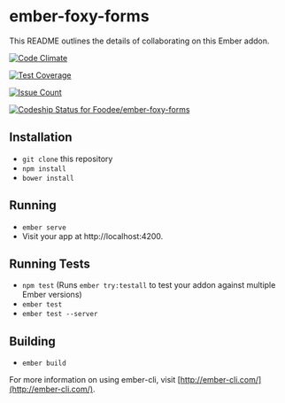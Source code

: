 # ember-foxy-forms


This README outlines the details of collaborating on this Ember addon.

[![Code Climate](https://codeclimate.com/repos/59076c1d310eda02ab000350/badges/7269e6fd35928949f93f/gpa.svg)](https://codeclimate.com/repos/59076c1d310eda02ab000350/feed)

[![Test Coverage](https://codeclimate.com/repos/59076c1d310eda02ab000350/badges/7269e6fd35928949f93f/coverage.svg)](https://codeclimate.com/repos/59076c1d310eda02ab000350/coverage)

[![Issue Count](https://codeclimate.com/repos/59076c1d310eda02ab000350/badges/7269e6fd35928949f93f/issue_count.svg)](https://codeclimate.com/repos/59076c1d310eda02ab000350/feed)

[ ![Codeship Status for Foodee/ember-foxy-forms](https://app.codeship.com/projects/caace390-10be-0135-bdfd-42a6c56c937f/status?branch=master)](https://app.codeship.com/projects/216394)
## Installation

* `git clone` this repository
* `npm install`
* `bower install`

## Running

* `ember serve`
* Visit your app at http://localhost:4200.

## Running Tests

* `npm test` (Runs `ember try:testall` to test your addon against multiple Ember versions)
* `ember test`
* `ember test --server`

## Building

* `ember build`

For more information on using ember-cli, visit [http://ember-cli.com/](http://ember-cli.com/).
